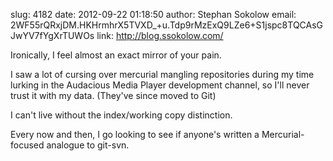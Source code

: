 slug:    4182
date:    2012-09-22 01:18:50
author:  Stephan Sokolow
email:   2WF55rQRxjDM.HKHrmhrX5TVXD_+u.Tdp9rMzExQ9LZe6+S1jspc8TQCAsGJwYV7fYgXrTUWOs
link:     http://blog.ssokolow.com/

Ironically, I feel almost an exact mirror of your pain.

I saw a lot of cursing over mercurial mangling repositories during my
time lurking in the Audacious Media Player development channel, so
I'll never trust it with my data. (They've since moved to Git)

I can't live without the index/working copy distinction.

Every now and then, I go looking to see if anyone's written a
Mercurial-focused analogue to git-svn.
